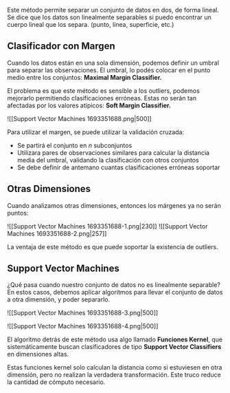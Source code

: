 Este método permite separar un conjunto de datos en dos, de forma lineal. Se dice que los datos son linealmente separables si puedo encontrar un cuerpo lineal que los separa. (punto, línea, superficie, etc.)

## Clasificador con Margen

Cuando los datos están en una sola dimensión, podemos definir un umbral para separar las observaciones. El umbral, lo podés colocar en el punto medio entre los conjuntos: **Maximal Margin Classifier.**

El problema es que este método es sensible a los outliers, podemos mejorarlo permitiendo clasificaciones erróneas. Estas no serán tan afectadas por los valores atípicos: **Soft Margin Classifier.**

![[Support Vector Machines 1693351688.png|500]]

Para utilizar el margen, se puede utilizar la validación cruzada:

- Se partirá el conjunto en $n$ subconjuntos
- Utilizara pares de observaciones similares para calcular la distancia media del umbral, validando la clasificación con otros conjuntos
- Se debe definir de antemano cuantas clasificaciones erróneas soportar

## Otras Dimensiones

Cuando analizamos otras dimensiones, entonces los márgenes ya no serán puntos:

![[Support Vector Machines 1693351688-1.png|230]] ![[Support Vector Machines 1693351688-2.png|257]]

La ventaja de este método es que puede soportar la existencia de outliers.

## Support Vector Machines

¿Qué pasa cuando nuestro conjunto de datos no es linealmente separable? En estos casos, debemos aplicar algoritmos para llevar el conjunto de datos a otra dimensión, y poder separarlo.

![[Support Vector Machines 1693351688-3.png|500]]

![[Support Vector Machines 1693351688-4.png|500]]

El algoritmo detrás de este método usa algo llamado **Funciones Kernel**, que sistemáticamente buscan clasificadores de tipo **Support Vector Classifiers** en dimensiones altas.

Estas funciones kernel solo calculan la distancia como si estuviesen en otra dimensión, pero no realizan la verdadera transformación. Este truco reduce la cantidad de cómputo necesario.
